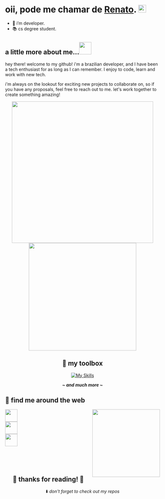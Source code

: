 <h1>oii, pode me chamar de <a href="https://github.com/thnbi">Renato</a>. <img src="https://media.giphy.com/media/hvRJCLFzcasrR4ia7z/giphy.gif" height="25px" width="25px">  </h1>

- 🌱 i’m developer.
- 📚 cs degree student.
## a little more about me...<img height="40px" width="40px" src="https://media.giphy.com/media/5xRW2cUKfcyQg/giphy.gif">

hey there! welcome to my github! i'm a brazilian developer, and I have been a tech enthusiast for as long as I can remember. I enjoy to code, learn and work with new tech.  

i'm always on the lookout for exciting new projects to collaborate on, so if you have any proposals, feel free to reach out to me. let's work together to create something amazing!

<div align="center">

<img width="460px" src="https://github-readme-stats.vercel.app/api?username=thnbi&show_icons=true&theme=dracula" />
<img width="350px" src="https://github-readme-stats.vercel.app/api/top-langs/?username=thnbi&layout=compact&theme=dracula" />

## 🧰  my toolbox

[![My Skills](https://skillicons.dev/icons?i=nodejs,nextjs,react,js,ts,c,cs,cpp,dotnet)](https://skillicons.dev)

<em><b>__~ and much more ~__</b></em>

</div  align="center">

## 📱 find me around the web

<img align="right" height="220" src="https://media.giphy.com/media/v1.Y2lkPTc5MGI3NjExZDI0NjZiZDEyYWNjNzkxYjk3ZTM0ODE4MmIwODllOWI2MzNmNDY2ZSZjdD1n/yALcFbrKshfoY/giphy.gif">

<a href="https://www.instagram.com/hanaintherain/" target="_blank"><img height=40 src="https://img.shields.io/badge/-Instagram-%23E4405F?style=for-the-badge&logo=instagram&logoColor=white" target="_blank"></a><br>
<a href="https://www.twitch.tv/hnbii" target="_blank"><img height=40 src="https://img.shields.io/badge/Twitch-9146FF?style=for-the-badge&logo=twitch&logoColor=white" target="_blank"></a><br>
<a href="https://www.tiktok.com/@thnbi" target="_blank"><img height=40 src="https://img.shields.io/badge/TikTok-000000?style=for-the-badge&logo=tiktok&logoColor=white" target="_blank"></a>

<br>

<div align="center" style="display: block"><br><br>
  <h2> 💖 thanks for reading! 💖 </h2>

⬇️ <em>don't forget to check out my repos</em>

